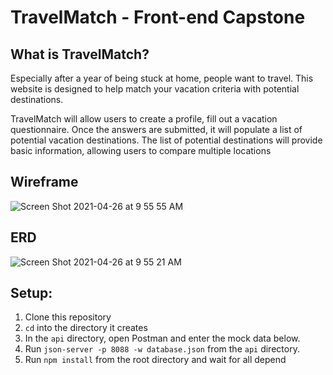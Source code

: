 # TravelMatch - Front-end Capstone

## What is TravelMatch?

Especially after a year of being stuck at home, people want to travel. This website is designed to help match your vacation criteria with potential destinations.

TravelMatch will allow users to create a profile, fill out a vacation questionnaire. Once the answers are submitted, it will populate a list of potential vacation destinations. The list of potential destinations will provide basic information, allowing users to compare multiple locations

## Wireframe 

![Screen Shot 2021-04-26 at 9 55 55 AM](https://user-images.githubusercontent.com/78938657/116094894-eba86c00-a675-11eb-908c-0d0f0a253145.png)

## ERD
![Screen Shot 2021-04-26 at 9 55 21 AM](https://user-images.githubusercontent.com/78938657/116094986-febb3c00-a675-11eb-9dee-d57e9990ac54.png)

## Setup: 

1. Clone this repository
1. `cd` into the directory it creates
1. In the `api` directory, open Postman and enter the mock data below.
1. Run `json-server -p 8088 -w database.json` from the `api` directory.
1. Run `npm install` from the root directory and wait for all depend
